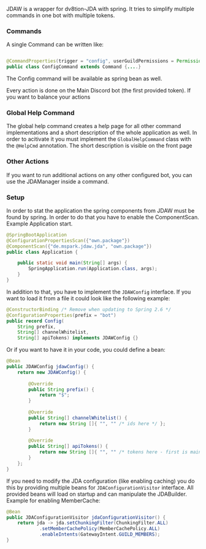
JDAW is a wrapper for dv8tion-JDA with spring. It tries to simplify multiple commands in one bot with multiple tokens. 

### Commands

A single Command can be written like:

```java

@CommandProperties(trigger = "config", userGuildPermissions = Permission.ADMINISTRATOR)
public class ConfigCommand extends Command {....}

```
The Config command will be available as spring bean as well.

Every action is done on the Main Discord bot (the first provided token). If you want to balance your actions 

### Global Help Command
The global help command creates a help page for all other command implementations and a short description of the whole application as well.
In order to acitivate it you must implement the `GlobalHelpCommand` class with the `@HelpCmd` annotation. The short description is visible on the front page

### Other Actions
If you want to run additional actions on any other configured bot, you can use the JDAManager inside a command.  

### Setup

In order to stat the application the spring components from JDAW must be found by spring. In order to do that you have to enable the ComponentScan.
Example Application start. 

```java
@SpringBootApplication
@ConfigurationPropertiesScan({"own.package"})
@ComponentScan({"de.mspark.jdaw.jda", "own.package"})
public class Application {

    public static void main(String[] args) {
        SpringApplication.run(Application.class, args);
    }
}

```
In addition to that, you have to implement the `JDAWConfig` interface. If you want to load it from a file it could look like the following example:

```java
@ConstructorBinding /* Remove when updating to Spring 2.6 */
@ConfigurationProperties(prefix = "bot")
public record Config(
	String prefix, 
	String[] channelWhitelist, 
	String[] apiTokens) implements JDAWConfig {}
```

Or if you want to have it in your code, you could define a bean:

```java
@Bean
public JDAWConfig jdawConfig() {
    return new JDAWConfig() {
            
        @Override
        public String prefix() {
            return "$";
        }
            
        @Override
        public String[] channelWhitelist() {
            return new String []{ "", "" /* ids here */ };
        }
       
        @Override
        public String[] apiTokens() {
            return new String []{ "", "" /* tokens here - first is main*/ };
        }
    };
}
```

If you need to modify the JDA configuration (like enabling caching) you do this by providing multiple beans for `JDAConfigurationVisitor` interface. All provided beans will load on startup and can manipulate the JDABuilder. Example for enabling MemberCache: 

```java
@Bean
public JDAConfigurationVisitor jdaConfigurationVisitor() {
    return jda -> jda.setChunkingFilter(ChunkingFilter.ALL)
            .setMemberCachePolicy(MemberCachePolicy.ALL)
            .enableIntents(GatewayIntent.GUILD_MEMBERS);
}
```

